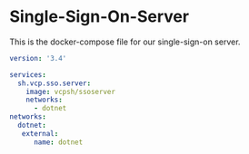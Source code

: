 # Single-Sign-On-Server

This is the docker-compose file for our single-sign-on server.

```yml
version: '3.4'

services:
  sh.vcp.sso.server:
    image: vcpsh/ssoserver
    networks:
      - dotnet
networks:
  dotnet:
   external:
      name: dotnet
```
